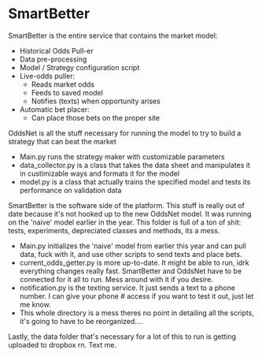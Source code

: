 # SmartBetter

SmartBetter is the entire service that contains the market model:
- Historical Odds Pull-er
- Data pre-processing
- Model / Strategy configuration script
- Live-odds puller:
  * Reads market odds
  * Feeds to saved model
  * Notifies (texts) when opportunity arises
- Automatic bet placer:
  * Can place those bets on the proper site
 
OddsNet is all the stuff necessary for running the model to try to build a strategy that can beat the market
- Main.py runs the strategy maker with customizable parameters
- data_collector.py is a class that takes the data sheet and manipulates it in custimizable ways and formats it for the model
- model.py is a class that actually trains the specified model and tests its performance on validation data

SmartBetter is the software side of the platform. This stuff is really out of date because it's not hooked up to the new OddsNet model. It was running on the 'naive' model earlier in the year. This folder is full of a ton of shit: tests, experiments, depreciated classes and methods, its a mess.
- Main.py initializes the 'naive' model from earlier this year and can pull data, fuck with it, and use other scripts to send texts and place bets.
- current_odds_getter.py is more up-to-date. It might be able to run, idrk everything changes really fast. SmartBetter and OddsNet have to be connected for it all to run. Mess around with it if you desire.
- notification.py is the texting service. It just sends a text to a phone number. I can give your phone # access if you want to test it out, just let me know.
- This whole directory is a mess theres no point in detailing all the scripts, it's going to have to be reorganized....

Lastly, the data folder that's necessary for a lot of this to run is getting uploaded to dropbox rn. Text me. 

